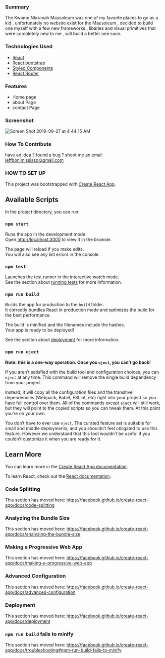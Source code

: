 ### Summary 
The Kwame Nkrumah Mausoleum was one of my favorite places to go as a kid ,
unfortunately no website exist for the Mausoleum , decided to build one myself with a few new frameworks , libaries and 
visual primitives that were completely new to me ,  will build a better one soon.



### Technologies Used 
<ul>
<li>  <a href="https://reactjs.org/">React</a> </li> 
<li>  <a href="https://react-bootstrap.github.io/ ">React bootstrap</a> </li> 
<li>  <a href="https://www.styled-components.com/ ">Styled Components</a> </li> 
<li>  <a href="https://reacttraining.com/react-router/web/guides/quick-start">   React Router </a> </li> 
</ul>



### Features
<ul>
<li>Home page</li>
<li>about Page</li> 
<li>contact Page</li>
</ul>


### Screenshot
![Screen Shot 2019-09-27 at 4 44 15 AM](https://user-images.githubusercontent.com/45514949/65745621-d0692980-e0eb-11e9-8145-5873c62e8159.png)


### How To Contribute 
have an idea ? found a bug ? shoot me an email jeffbonimississo@gmail.com

### HOW TO SET UP
This project was bootstrapped with [Create React App](https://github.com/facebook/create-react-app).

## Available Scripts

In the project directory, you can run:

### `npm start`

Runs the app in the development mode.<br>
Open [http://localhost:3000](http://localhost:3000) to view it in the browser.

The page will reload if you make edits.<br>
You will also see any lint errors in the console.

### `npm test`

Launches the test runner in the interactive watch mode.<br>
See the section about [running tests](https://facebook.github.io/create-react-app/docs/running-tests) for more information.

### `npm run build`

Builds the app for production to the `build` folder.<br>
It correctly bundles React in production mode and optimizes the build for the best performance.

The build is minified and the filenames include the hashes.<br>
Your app is ready to be deployed!

See the section about [deployment](https://facebook.github.io/create-react-app/docs/deployment) for more information.

### `npm run eject`

**Note: this is a one-way operation. Once you `eject`, you can’t go back!**

If you aren’t satisfied with the build tool and configuration choices, you can `eject` at any time. This command will remove the single build dependency from your project.

Instead, it will copy all the configuration files and the transitive dependencies (Webpack, Babel, ESLint, etc) right into your project so you have full control over them. All of the commands except `eject` will still work, but they will point to the copied scripts so you can tweak them. At this point you’re on your own.

You don’t have to ever use `eject`. The curated feature set is suitable for small and middle deployments, and you shouldn’t feel obligated to use this feature. However we understand that this tool wouldn’t be useful if you couldn’t customize it when you are ready for it.

## Learn More

You can learn more in the [Create React App documentation](https://facebook.github.io/create-react-app/docs/getting-started).

To learn React, check out the [React documentation](https://reactjs.org/).

### Code Splitting

This section has moved here: https://facebook.github.io/create-react-app/docs/code-splitting

### Analyzing the Bundle Size

This section has moved here: https://facebook.github.io/create-react-app/docs/analyzing-the-bundle-size

### Making a Progressive Web App

This section has moved here: https://facebook.github.io/create-react-app/docs/making-a-progressive-web-app

### Advanced Configuration

This section has moved here: https://facebook.github.io/create-react-app/docs/advanced-configuration

### Deployment

This section has moved here: https://facebook.github.io/create-react-app/docs/deployment

### `npm run build` fails to minify

This section has moved here: https://facebook.github.io/create-react-app/docs/troubleshooting#npm-run-build-fails-to-minify




